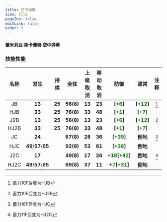 ```yaml
---
title: 空中弹幕
icon: file
pageIno: false
editLink: false
order: 5
---
```

#### 蕾米莉亚·斯卡蕾特 空中弹幕

### 技能性能


|   名称    |        发生        | 持续  |          全体           | 上级取消 | 移动取消 |        防御        |  通常   | 注释  |
| :-------: | :---------------: | :---: | :--------------------: | :------: | :------: | :----------------: | :-----: | :---: |
|    JB     |      **13**      |  **25**   |  **56(8)** |    **13**    |    **23**    | **[<span style="color:green">+6</span>]**  | **[<span style="color:green">+12</span>]** | [^1]  |
|    HJB    |      **33**      |  **25**   |  **76(8)** |    **33**    |    **48**    | **[<span style="color:green">+1</span>]** | **[<span style="color:green">+7</span>]** |       |
|    J2B    |      **13**      |  **25**   |  **56(8)** |    **13**    |    **23**    | **[<span style="color:green">+6</span>]**  | **[<span style="color:green">+12</span>]** | [^2]  |
|    HJ2B   |      **33**      |  **25**   |  **76(8)** |    **33**    |    **48**    | **[<span style="color:green">+1</span>]** | **[<span style="color:green">+7</span>]** |       |
|    JC     |      **24**      |       |  **67(8)** |    **28**    |    **36**    | **[<span style="color:green">+39</span>]** |  <span>**倒地**</span>   | [^3]  |
|    HJC    |  **49**/**57**/**65** |       |  **92(8)** |    **53**    |    **61**    | **[<span style="color:green">+38</span>]** |  <span>**倒地**</span>   |       |
|    J2C    |      **17**      |       |  **49(8)** |    **17**    |    **26**    |  <span style="color:green">**+18**</span>**[<span style="color:green">+42</span>]** |  <span>**倒地**</span>   | [^4]  |
|    HJ2C   |  **49**/**57**/**65** |       |  **69(8)** |    **37**    |    **11**    |  <span style="color:green">**+7**</span>**[<span style="color:green">+31</span>]** |  <span>**倒地**</span>   |       |


[^1]: 蓄力10F后变为HJB
[^2]: 蓄力10F后变为HJ2B
[^3]: 蓄力16F后变为HJC
[^4]: 蓄力11F后变为HJ2C